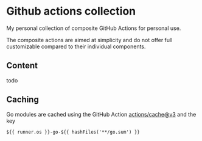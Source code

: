 # Github actions collection

My personal collection of composite GitHub Actions for personal use.

The composite actions are aimed at simplicity and do not offer full customizable compared to their individual components.

## Content
todo

## Caching
Go modules are cached using the GitHub Action [actions/cache@v3](https://github.com/actions/cache) and the key 
```
${{ runner.os }}-go-${{ hashFiles('**/go.sum') }}
```